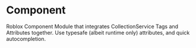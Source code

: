 # Component

Roblox Component Module that integrates CollectionService Tags and Attributes together. Use typesafe (albeit runtime only) attributes, and quick autocompletion.
